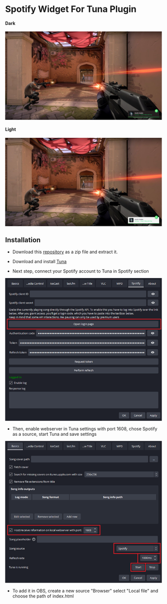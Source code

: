 # Spotify Widget For Tuna Plugin

#### **Dark**

![Dark](/assets/SpotifyWidgetDark.png)

#### **Light**

![Light](/assets/SpotifyWidgetLight.png)

## Installation

- Download this [repository](https://github.com/droelei/Spotify-Widget-For-Tuna-Plugin/archive/refs/heads/main.zip) as a zip file and extract it.

- Download and install [Tuna](https://awesomeopensource.com/project/elangosundar/awesome-README-templates)

- Next step, connect your Spotify account to Tuna in Spotify section

![Dark](/assets/setup_2.png)

- Then, enable webserver in Tuna settings with port 1608, chose Spotify as a source, start Tuna and save settings

![Dark](/assets/setup_1.png)

- To add it in OBS, create a new source "Browser" select "Local file" and choose the path of index.html
